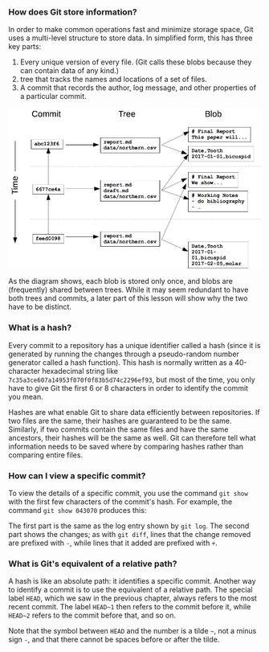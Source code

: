 ### How does Git store information?
In order to make common operations fast and minimize storage space, Git uses a multi-level structure to store data. In simplified form, this has three key parts:

1. Every unique version of every file. (Git calls these blobs because they can contain data of any kind.)
2. tree that tracks the names and locations of a set of files.
3. A commit that records the author, log message, and other properties of a particular commit.

![alt text](https://github.com/oderdene/datacamp/blob/master/git/img/commit-tree-blob.png)

As the diagram shows, each blob is stored only once, and blobs are (frequently) shared between trees. While it may seem redundant to have both trees and commits, a later part of this lesson will show why the two have to be distinct.


### What is a hash?
Every commit to a repository has a unique identifier called a hash (since it is generated by running the changes through a pseudo-random number generator called a hash function). This hash is normally written as a 40-character hexadecimal string like `7c35a3ce607a14953f070f0f83b5d74c2296ef93`, but most of the time, you only have to give Git the first 6 or 8 characters in order to identify the commit you mean.

Hashes are what enable Git to share data efficiently between repositories. If two files are the same, their hashes are guaranteed to be the same. Similarly, if two commits contain the same files and have the same ancestors, their hashes will be the same as well. Git can therefore tell what information needs to be saved where by comparing hashes rather than comparing entire files.

### How can I view a specific commit?
To view the details of a specific commit, you use the command `git show` with the first few characters of the commit's hash. For example, the command `git show 043070` produces this:

The first part is the same as the log entry shown by `git log`. The second part shows the changes; as with `git diff`, lines that the change removed are prefixed with `-`, while lines that it added are prefixed with `+`.

### What is Git's equivalent of a relative path?
A hash is like an absolute path: it identifies a specific commit. Another way to identify a commit is to use the equivalent of a relative path. The special label `HEAD`, which we saw in the previous chapter, always refers to the most recent commit. The label `HEAD~1` then refers to the commit before it, while `HEAD~2` refers to the commit before that, and so on.

Note that the symbol between `HEAD` and the number is a tilde `~`, not a minus sign `-`, and that there cannot be spaces before or after the tilde.
